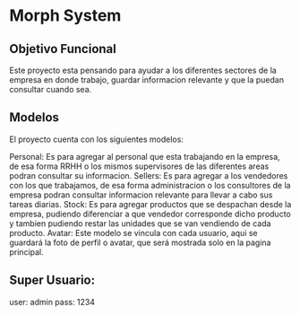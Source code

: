 # Morph System

## Objetivo Funcional

Este proyecto esta pensando para ayudar a los diferentes sectores de la empresa en donde trabajo, guardar informacion relevante y que la puedan consultar cuando sea.

## Modelos

El proyecto cuenta con los siguientes modelos:

Personal: Es para agregar al personal que esta trabajando en la empresa, de esa forma RRHH o los mismos supervisores de las diferentes areas podran consultar su informacion.
Sellers: Es para agregar a los vendedores con los que trabajamos, de esa forma administracion o los consultores de la empresa podran consultar informacion relevante para llevar a cabo sus tareas diarias.
Stock: Es para agregar productos que se despachan desde la empresa, pudiendo diferenciar a que vendedor corresponde dicho producto y tambien pudiendo restar las unidades que se van vendiendo de cada producto.
Avatar: Este modelo se vincula con cada usuario, aqui se guardará la foto de perfil o avatar, que será mostrada solo en la pagina principal.

## Super Usuario:

user: admin
pass: 1234
